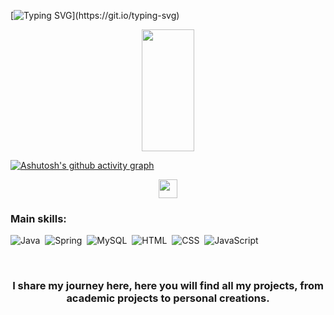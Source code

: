 

[![Typing SVG](https://readme-typing-svg.herokuapp.com/?color=1E90FF&size=35&center=true&vCenter=true&width=1000&lines=Hi,+my+name+is+Aline+Lasta;I+am+a+computer+science+student;Be+Welcome!)](https://git.io/typing-svg) 

<div align="center">  
  <img width="41%" height="195px" 
       src="https://github-readme-stats.vercel.app/api/top-langs/?username=AlineDLasta&layout=compact&hide_border=true&title_color=1E90FF&text_color=1E90FF&bg_color=0d1117" />
</div>

[![Ashutosh's github activity graph](https://github-readme-activity-graph.vercel.app/graph?username=AlineDLasta&bg_color=000000&color=1E90FF&line=1E90FF&point=0a855c&area=true&hide_border=true)](https://github.com/ashutosh00710/github-readme-activity-graph)

<div align="center">
  <a href="https://www.instagram.com/ally.lasta/" target="_blank">
    <img src="https://img.shields.io/badge/-Instagram-000000?style=for-the-badge&logo=instagram&logoColor=1E90FF" style="height: 30px;">
  </a>
</div>
 
### Main skills:
![Java](https://img.shields.io/badge/-Java-0D1117?style=for-the-badge&logo=java&logoColor=red&labelColor=0D1117)&nbsp;
![Spring](https://img.shields.io/badge/-Spring-0D1117?style=for-the-badge&logo=spring&logoColor=6DB33F&labelColor=0D1117)&nbsp;
![MySQL](https://img.shields.io/badge/-MySQL-0D1117?style=for-the-badge&logo=mysql&labelColor=0D1117)&nbsp;
![HTML](https://img.shields.io/badge/-HTML-0D1117?style=for-the-badge&logo=html5&labelColor=0D1117)&nbsp;
![CSS](https://img.shields.io/badge/-CSS-0D1117?style=for-the-badge&logo=css3&logoColor=1572B6&labelColor=0D1117)&nbsp;
![JavaScript](https://img.shields.io/badge/-JavaScript-0D1117?style=for-the-badge&logo=javascript&labelColor=0D1117)&nbsp;

<div align="center" >
  <h3>I share my journey here, here you will find all my projects, from academic projects to personal creations.</h1>
</div>



